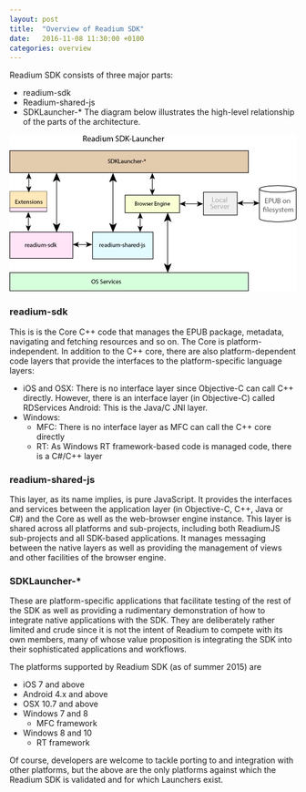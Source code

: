 ```yaml
---
layout: post
title:  "Overview of Readium SDK"
date:   2016-11-08 11:30:00 +0100
categories: overview
---
```


Readium SDK consists of three major parts:

- readium-sdk
- Readium-shared-js
- SDKLauncher-*
The diagram below illustrates the high-level relationship of the parts of the architecture.

![readium-sdk](/assets/images/readium-sdk.png)

### readium-sdk

This is is the Core C++ code that manages the EPUB package, metadata, navigating and fetching resources and so on. The Core is platform-independent. In addition to the C++ core, there are also platform-dependent code layers that provide the interfaces to the platform-specific language layers:

- iOS and OSX: There is no interface layer since Objective-C can call C++ directly. However, there is an interface layer (in Objective-C) called RDServices
Android: This is the Java/C JNI layer.
- Windows:
    - MFC: There is no interface layer as MFC can call the C++ core directly
    - RT: As Windows RT framework-based code is managed code, there is a C#/C++ layer

### readium-shared-js

This layer, as its name implies, is pure JavaScript. It provides the interfaces and services between the application layer (in Objective-C, C++, Java or C#) and the Core as well as the web-browser engine instance. This layer is shared across all platforms and sub-projects, including both ReadiumJS sub-projects and all SDK-based applications. It manages messaging between the native layers as well as providing the management of views and other facilities of the browser engine.

### SDKLauncher-*

These are platform-specific applications that facilitate testing of the rest of the SDK as well as providing a rudimentary demonstration of how to integrate native applications with the SDK. They are deliberately rather limited and crude since it is not the intent of Readium to compete with its own members, many of whose value proposition is integrating the SDK into their sophisticated applications and workflows.

The platforms supported by Readium SDK (as of summer 2015) are

- iOS 7 and above
- Android 4.x and above
- OSX 10.7 and above
- Windows 7 and 8
    - MFC framework
- Windows 8 and 10
    - RT framework

Of course, developers are welcome to tackle porting to and integration with other platforms, but the above are the only platforms against which the Readium SDK is validated and for which Launchers exist.